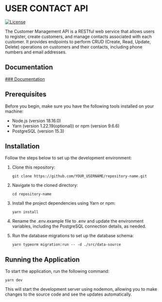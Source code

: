 # USER CONTACT API

[![License](https://img.shields.io/badge/license-MIT-blue.svg)](LICENSE)

The Customer Management API is a RESTful web service that allows users to register, create customers, and manage contacts associated with each customer. It provides endpoints to perform CRUD (Create, Read, Update, Delete) operations on customers and their contacts, including phone numbers and email addresses.

## Documentation
<a href="https://drmatheus.github.io/user-contact-API-documentation/"> ### Documentation </a>

## Prerequisites

Before you begin, make sure you have the following tools installed on your machine:

- Node.js (version 18.16.0)
- Yarn (version 1.22.19(optional)) or npm (version 9.6.6)
- PostgreSQL (version 15.3)

## Installation

Follow the steps below to set up the development environment:

1. Clone this repository:

   ```
   git clone https://github.com/YOUR_USERNAME/repository-name.git
   ```

2. Navigate to the cloned directory:

   ```
   cd repository-name
   ```

3. Install the project dependencies using Yarn or npm:

   ```
   yarn install
   ```

4. Rename the .env.example file to .env and update the environment variables, including the PostgreSQL connection details, as needed.

5. Run the database migrations to set up the database schema:

   ```
   yarn typeorm migration:run -- -d ./src/data-source
   ```

## Running the Application

To start the application, run the following command:<br>

```
yarn dev
```

This will start the development server using nodemon, allowing you to make changes to the source code and see the updates automatically.
